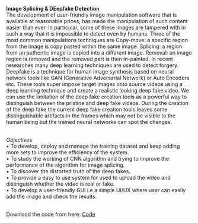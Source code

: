 **Image Splicing & DEepfake Detection**
<br>The development of user-friendly image manipulation software that is available at reasonable prices, has made the manipulation of such content easier than ever. In particular, some of these images are tampered with in such a way that it is impossible to detect even by humans. Three of the most common manipulations techniques are Copy-move: a specific region from the image is copy pasted within the same image. Splicing: a region from an authentic image is copied into a different image. Removal: an image region is removed and the removed part is then in-painted. In recent researches many deep learning techniques are used to detect forgery.
Deepfake is a technique for human image synthesis based on neural network tools like GAN (Generative Adversarial Network) or Auto Encoders etc. These tools super impose target images onto source videos using a deep learning technique and create a realistic looking deep fake video. We can use the limitation of the deep fake creation tools as a powerful way to distinguish between the pristine and deep fake videos. During the creation of the deep fake the current deep fake creation tools leaves some distinguishable artifacts in the frames which may not be visible to the human being but the trained neural networks can spot the changes. 

<br>*Objectives*
<br>•	To develop, deploy and manage the training dataset and keep adding more sets to improve the efficiency of the system.
<br>•	To study the working of CNN algorithm and trying to improve the performance of the algorithm for image splicing.
<br>•	To discover the distorted truth of the deep fakes.
<br>•	To provide a easy to use system for used to upload the video and distinguish whether the video is real or fake.
<br>•	To develop a user-friendly GUI i.e a simple UI/UX where user can easily add the image and check the results.


<br>Download the code from here: [Code](https://mega.nz/folder/hk400IRD#YTPQEPy42bEUGgePB_mOPw)
